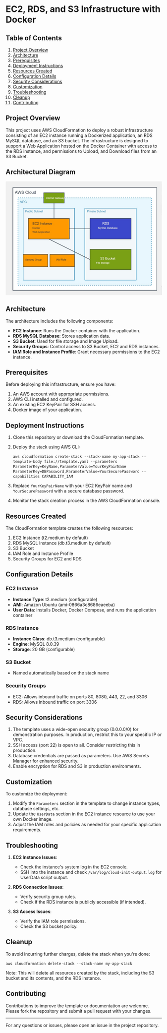 # EC2, RDS, and S3 Infrastructure with Docker

## Table of Contents
1. [Project Overview](#project-overview)
2. [Architecture](#architecture)
3. [Prerequisites](#prerequisites)
4. [Deployment Instructions](#deployment-instructions)
5. [Resources Created](#resources-created)
6. [Configuration Details](#configuration-details)
7. [Security Considerations](#security-considerations)
8. [Customization](#customization)
9. [Troubleshooting](#troubleshooting)
10. [Cleanup](#cleanup)
11. [Contributing](#contributing)

## Project Overview

This project uses AWS CloudFormation to deploy a robust infrastructure consisting of an EC2 instance running a Dockerized application, an RDS MySQL database, and an S3 bucket. The infrastructure is designed to support a Web Application hosted on the Docker Container with access to the RDS instance, and permissions to Upload, and Download files from an S3 Bucket.

## Architectural Diagram

![Architectural Diagram](./architectural_diagram.jpeg)

## Architecture

The architecture includes the following components:

- **EC2 Instance**: Runs the Docker container with the application.
- **RDS MySQL Database**: Stores application data.
- **S3 Bucket**: Used for file storage and Image Upload.
- **Security Groups**: Control access to S3 Bucket, EC2 and RDS instances.
- **IAM Role and Instance Profile**: Grant necessary permissions to the EC2 instance.

## Prerequisites

Before deploying this infrastructure, ensure you have:

1. An AWS account with appropriate permissions.
2. AWS CLI installed and configured.
3. An existing EC2 KeyPair for SSH access.
4. Docker image of your application.

## Deployment Instructions

1. Clone this repository or download the CloudFormation template.

2. Deploy the stack using AWS CLI:
   ```
   aws cloudformation create-stack --stack-name my-app-stack --template-body file://template.yaml --parameters ParameterKey=KeyName,ParameterValue=YourKeyPairName ParameterKey=DBPassword,ParameterValue=YourSecurePassword --capabilities CAPABILITY_IAM
   ```

3. Replace `YourKeyPairName` with your EC2 KeyPair name and `YourSecurePassword` with a secure database password.

4. Monitor the stack creation process in the AWS CloudFormation console.

## Resources Created

The CloudFormation template creates the following resources:

1. EC2 Instance (t2.medium by default)
2. RDS MySQL Instance (db.t3.medium by default)
3. S3 Bucket
4. IAM Role and Instance Profile
5. Security Groups for EC2 and RDS

## Configuration Details

### EC2 Instance
- **Instance Type**: t2.medium (configurable)
- **AMI**: Amazon Ubuntu (ami-0866a3c8686eaeeba)
- **User Data**: Installs Docker, Docker Compose, and runs the application container

### RDS Instance
- **Instance Class**: db.t3.medium (configurable)
- **Engine**: MySQL 8.0.39
- **Storage**: 20 GB (configurable)

### S3 Bucket
- Named automatically based on the stack name

### Security Groups
- EC2: Allows inbound traffic on ports 80, 8080, 443, 22, and 3306
- RDS: Allows inbound traffic on port 3306

## Security Considerations

1. The template uses a wide-open security group (0.0.0.0/0) for demonstration purposes. In production, restrict this to your specific IP or VPC.
2. SSH access (port 22) is open to all. Consider restricting this in production.
3. Database credentials are passed as parameters. Use AWS Secrets Manager for enhanced security.
4. Enable encryption for RDS and S3 in production environments.

## Customization

To customize the deployment:

1. Modify the `Parameters` section in the template to change instance types, database settings, etc.
2. Update the `UserData` section in the EC2 instance resource to use your own Docker image.
3. Adjust the IAM roles and policies as needed for your specific application requirements.

## Troubleshooting

1. **EC2 Instance Issues**:
   - Check the instance's system log in the EC2 console.
   - SSH into the instance and check `/var/log/cloud-init-output.log` for UserData script output.

2. **RDS Connection Issues**:
   - Verify security group rules.
   - Check if the RDS instance is publicly accessible (if intended).

3. **S3 Access Issues**:
   - Verify the IAM role permissions.
   - Check the S3 bucket policy.

## Cleanup

To avoid incurring further charges, delete the stack when you're done:

```
aws cloudformation delete-stack --stack-name my-app-stack
```

Note: This will delete all resources created by the stack, including the S3 bucket and its contents, and the RDS instance.

## Contributing

Contributions to improve the template or documentation are welcome. Please fork the repository and submit a pull request with your changes.

---

For any questions or issues, please open an issue in the project repository.